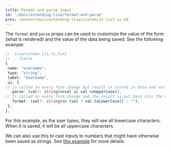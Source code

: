 ```yaml
---
title: Format and parse input
id: '/docs/extending-tina/format-and-parse'
prev: content/docs/extending-tina/customize-list-ui.md
---
```


The `format` and `parse` props can be used to customize the value of the form (what is rendered) and the value of the data being saved. See the following example:

```ts
// .tina/schema.{js,ts,tsx}
// ...fields
{
 name: "username",
 type: "string",
 label: "Username",
 ui: {
// is called on every form change but result is stored in data and not in the form value (saved to file but not displayed to the user)
   parse: (val?: string)=>val && val.toUpperCase(),
// Is called on every form change and the result is put back into the value of the form (displayed to the user)
   format: (val?: string)=> (val ? val.toLowerCase() : ""),
 },
},
```

For this example, as the user types, they will see all lowercase characters. When it is saved, it will be all uppercase characters.

We can also use this to cast inputs to numbers that might have otherwise been saved as strings. See [this example](/docs/extending-tina/custom-field-components/#custom-component-example) for more details.
